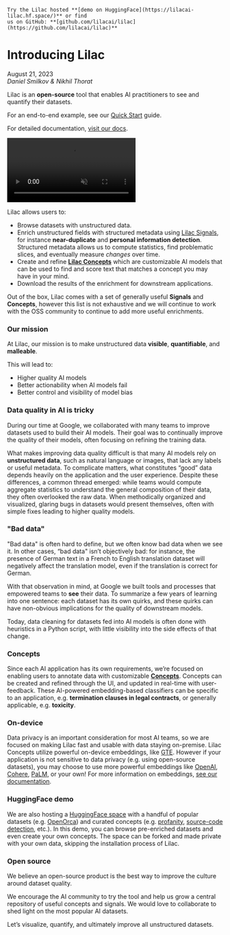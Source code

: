 ```{tip}
Try the Lilac hosted **[demo on HuggingFace](https://lilacai-lilac.hf.space/)** or find
us on GitHub: **[github.com/lilacai/lilac](https://github.com/lilacai/lilac)**
```

# Introducing Lilac

August 21, 2023 <br/> _Daniel Smilkov & Nikhil Thorat_

Lilac is an **open-source** tool that enables AI practitioners to see and quantify their datasets.

For an end-to-end example, see our [Quick Start](../getting_started/quickstart.md) guide.

For detailed documentation, [visit our docs](https://docs.lilacml.com/).

<video loop muted autoplay controls src="https://github-production-user-asset-6210df.s3.amazonaws.com/2294279/260771834-cb1378f8-92c1-4f2a-9524-ce5ddd8e0c53.mp4"></video>

Lilac allows users to:

- Browse datasets with unstructured data.
- Enrich unstructured fields with structured metadata using
  [Lilac Signals](https://docs.lilacml.com/signals/signals.html), for instance **near-duplicate**
  and **personal information detection**. Structured metadata allows us to compute statistics, find
  problematic slices, and eventually measure _changes_ over time.
- Create and refine **[Lilac Concepts](https://docs.lilacml.com/concepts/concepts.html)** which are
  customizable AI models that can be used to find and score text that matches a concept you may have
  in your mind.
- Download the results of the enrichment for downstream applications.

Out of the box, Lilac comes with a set of generally useful **Signals** and **Concepts**, however
this list is not exhaustive and we will continue to work with the OSS community to continue to add
more useful enrichments.

### Our mission

At Lilac, our mission is to make unstructured data **visible**, **quantifiable**, and **malleable**.

This will lead to:

- Higher quality AI models
- Better actionability when AI models fail
- Better control and visibility of model bias

### Data quality in AI is tricky

During our time at Google, we collaborated with many teams to improve datasets used to build their
AI models. Their goal was to continually improve the quality of their models, often focusing on
refining the training data.

What makes improving data quality difficult is that many AI models rely on **unstructured data**,
such as natural language or images, that lack any labels or useful metadata. To complicate matters,
what constitutes “good” data depends heavily on the application and the user experience. Despite
these differences, a common thread emerged: while teams would compute aggregate statistics to
understand the general composition of their data, they often overlooked the raw data. When
methodically organized and visualized, glaring bugs in datasets would present themselves, often with
simple fixes leading to higher quality models.

### "Bad data"

"Bad data" is often hard to define, but we often know bad data when we see it. In other cases, “bad
data" isn’t objectively bad: for instance, the presence of German text in a French to English
translation dataset will negatively affect the translation model, even if the translation is correct
for German.

With that observation in mind, at Google we built tools and processes that empowered teams to
**see** their data. To summarize a few years of learning into one sentence: each dataset has its own
quirks, and these quirks can have non-obvious implications for the quality of downstream models.

Today, data cleaning for datasets fed into AI models is often done with heuristics in a Python
script, with little visibility into the side effects of that change.

### Concepts

Since each AI application has its own requirements, we’re focused on enabling users to annotate data
with customizable **[Concepts](https://docs.lilacml.com/concepts/concepts.html)**. Concepts can be
created and refined through the UI, and updated in real-time with user-feedback. These AI-powered
embedding-based classifiers can be specific to an application, e.g. **termination clauses in legal
contracts**, or generally applicable, e.g. **toxicity**.

### On-device

Data privacy is an important consideration for most AI teams, so we are focused on making Lilac fast
and usable with data staying on-premise. Lilac Concepts utilize powerful on-device embeddings, like
[GTE](https://huggingface.co/thenlper/gte-small). However if your application is not sensitive to
data privacy (e.g. using open-source datasets), you may choose to use more powerful embeddings like
[OpenAI](https://platform.openai.com/docs/guides/embeddings),
[Cohere](https://docs.cohere.com/docs/embeddings), [PaLM](https://developers.generativeai.google/),
or your own! For more information on embeddings,
[see our documentation](https://docs.lilacml.com/embeddings/embeddings.html).

### HuggingFace demo

We are also hosting a [HuggingFace space](https://huggingface.co/spaces/lilacai/lilac) with a
handful of popular datasets (e.g. [OpenOrca](https://huggingface.co/datasets/Open-Orca/OpenOrca))
and curated concepts (e.g. [profanity](https://lilacai-lilac.hf.space/concepts#lilac/profanity),
[source-code detection](https://lilacai-lilac.hf.space/concepts#lilac/source-code), etc.). In this
demo, you can browse pre-enriched datasets and even create your own concepts. The space can be
forked and made private with your own data, skipping the installation process of Lilac.

### Open source

We believe an open-source product is the best way to improve the culture around dataset quality.

We encourage the AI community to try the tool and help us grow a central repository of useful
concepts and signals. We would love to collaborate to shed light on the most popular AI datasets.

Let’s visualize, quantify, and ultimately improve all unstructured datasets.
